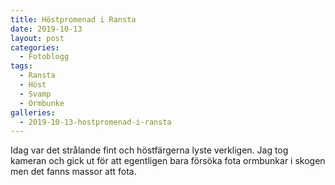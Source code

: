 ```yaml
---
title: Höstpromenad i Ransta
date: 2019-10-13
layout: post
categories:
  - Fotoblogg
tags:
  - Ransta
  - Höst
  - Svamp
  - Ormbunke
galleries:
  - 2019-10-13-hostpromenad-i-ransta
---
```


Idag var det strålande fint och höstfärgerna lyste verkligen. Jag tog kameran och gick ut för att egentligen bara försöka fota ormbunkar i skogen men det fanns massor att fota.
